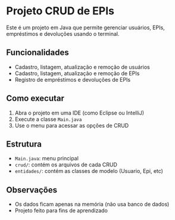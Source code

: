 # Projeto CRUD de EPIs

Este é um projeto em Java que permite gerenciar usuários, EPIs, empréstimos e devoluções usando o terminal.

## Funcionalidades

- Cadastro, listagem, atualização e remoção de usuários
- Cadastro, listagem, atualização e remoção de EPIs
- Registro de empréstimos e devoluções de EPIs

## Como executar

1. Abra o projeto em uma IDE (como Eclipse ou IntelliJ)
2. Execute a classe `Main.java`
3. Use o menu para acessar as opções de CRUD

## Estrutura

- `Main.java`: menu principal
- `crud/`: contém os arquivos de cada CRUD
- `entidades/`: contém as classes de modelo (Usuario, Epi, etc)

## Observações

- Os dados ficam apenas na memória (não usa banco de dados)
- Projeto feito para fins de aprendizado
